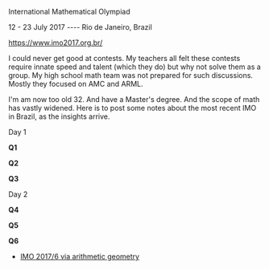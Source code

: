 International Mathematical Olympiad

12 - 23 July 2017 ---- Rio de Janeiro, Brazil

https://www.imo2017.org.br/

I could never get good at contests.  My teachers all felt
these contests require innate speed and talent (which they do)
but why not solve them as a group.  My high school math team
was not prepared for such discussions.  Mostly they focused on AMC
and ARML.

I'm am now too old 32.  And have a Master's degree.  And the scope of 
math has vastly widened.  Here is to post some notes about the most
recent IMO in Brazil, as the insights arrive.

Day 1

**Q1**

**Q2**

**Q3**

Day 2

**Q4**

**Q5**

**Q6**

* [IMO 2017/6 via arithmetic geometry](https://mathoverflow.net/questions/277253/imo-2017-6-via-arithmetic-geometry)
